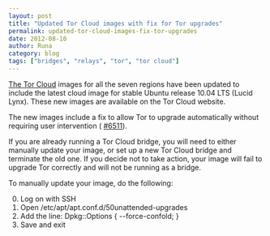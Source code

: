 ```yaml
---
layout: post
title: "Updated Tor Cloud images with fix for Tor upgrades"
permalink: updated-tor-cloud-images-fix-tor-upgrades
date: 2012-08-10
author: Runa
category: blog
tags: ["bridges", "relays", "tor", "tor cloud"]
---
```


[The Tor Cloud](https://cloud.torproject.org/) images for all the seven regions have been updated to include the latest cloud image for stable Ubuntu release 10.04 LTS (Lucid Lynx). These new images are available on the Tor Cloud website.

The new images include a fix to allow Tor to upgrade automatically without requiring user intervention ( [#6511](https://trac.torproject.org/projects/tor/ticket/6511)).

If you are already running a Tor Cloud bridge, you will need to either manually update your image, or set up a new Tor Cloud bridge and terminate the old one. If you decide not to take action, your image will fail to upgrade Tor correctly and will not be running as a bridge.

To manually update your image, do the following:

0. Log on with SSH  
1. Open /etc/apt/apt.conf.d/50unattended-upgrades  
2. Add the line: Dpkg::Options { --force-confold; }  
3. Save and exit

